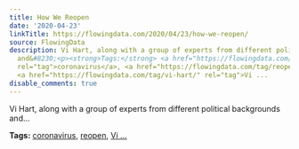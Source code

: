 ```yaml
---
title: How We Reopen
date: '2020-04-23'
linkTitle: https://flowingdata.com/2020/04/23/how-we-reopen/
source: FlowingData
description: Vi Hart, along with a group of experts from different political backgrounds
  and&#8230;<p><strong>Tags:</strong> <a href="https://flowingdata.com/tag/coronavirus/"
  rel="tag">coronavirus</a>, <a href="https://flowingdata.com/tag/reopen/" rel="tag">reopen</a>,
  <a href="https://flowingdata.com/tag/vi-hart/" rel="tag">Vi ...
disable_comments: true
---
```

Vi Hart, along with a group of experts from different political backgrounds and&#8230;<p><strong>Tags:</strong> <a href="https://flowingdata.com/tag/coronavirus/" rel="tag">coronavirus</a>, <a href="https://flowingdata.com/tag/reopen/" rel="tag">reopen</a>, <a href="https://flowingdata.com/tag/vi-hart/" rel="tag">Vi ...